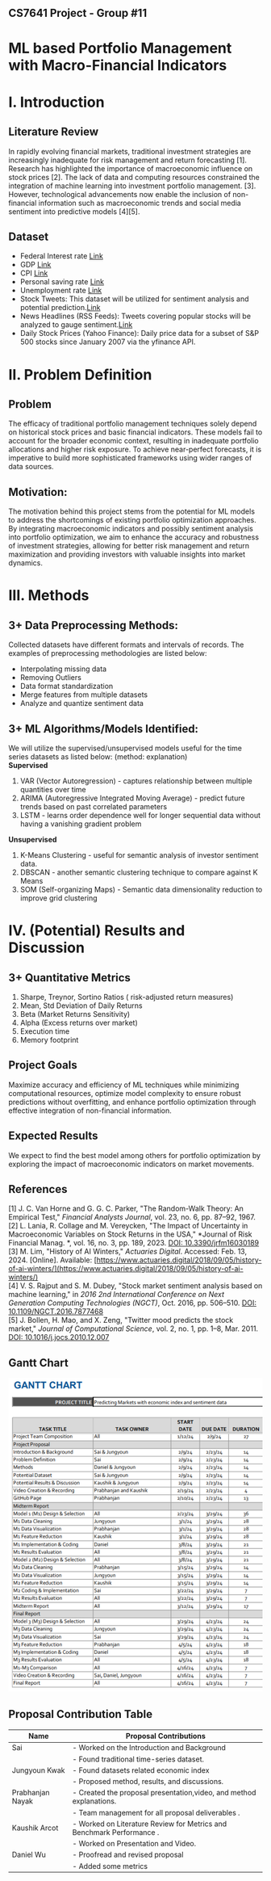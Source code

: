 ## CS7641 Project - Group #11
# ML based Portfolio Management with Macro-Financial Indicators


# I. Introduction

## Literature Review

In rapidly evolving financial markets, traditional investment strategies are increasingly inadequate for risk management and return forecasting [1]. Research has highlighted the importance of macroeconomic influence on stock prices [2]. The lack of data and computing resources constrained the integration of machine learning into investment portfolio management. [3]. However, technological advancements now enable the inclusion of non-financial information such as macroeconomic trends and social media sentiment into predictive models [4][5].

## Dataset
- Federal Interest rate [Link](https://fred.stlouisfed.org/series/DFF)
- GDP  [Link](https://fred.stlouisfed.org/series/GDP)
- CPI  [Link](https://fred.stlouisfed.org/series/CPIAUCSL)
- Personal saving rate [Link](https://fred.stlouisfed.org/series/PSAVERT)
- Unemployment rate [Link](https://fred.stlouisfed.org/series/UNRATE)
- Stock Tweets: This dataset will be utilized for sentiment analysis and potential prediction.[Link](https://www.kaggle.com/datasets/equinxx/stock-tweets-for-sentiment-analysis-and-prediction)
- News Headlines (RSS Feeds): Tweets covering popular stocks will be analyzed to gauge sentiment.[Link](https://www.kaggle.com/datasets/shtrausslearning/news-trading/data)
- Daily Stock Prices (Yahoo Finance): Daily price data for a subset of S&P 500 stocks since January 2007 via the yfinance API.

# II. Problem Definition

## Problem

The efficacy of traditional portfolio management techniques solely depend on historical stock prices and basic financial indicators. These models fail to account for the broader economic context, resulting in inadequate portfolio allocations and higher risk exposure. To achieve near-perfect forecasts, it is imperative to build more sophisticated frameworks using wider ranges of data sources.


## Motivation:
The motivation behind this project stems from the potential for ML models to address the shortcomings of existing portfolio optimization approaches. By integrating macroeconomic indicators and possibly sentiment analysis into portfolio optimization, we aim to enhance the accuracy and robustness of investment strategies, allowing for better risk management and return maximization and providing investors with valuable insights into market dynamics.

# III. Methods

## 3+ Data Preprocessing Methods:
Collected datasets have different formats and intervals of records. The examples of preprocessing methodologies are listed below:<br>
- Interpolating missing data 
- Removing Outliers
- Data format standardization
- Merge features from multiple datasets
- Analyze and quantize sentiment data

## 3+ ML Algorithms/Models Identified:
We will utilize the supervised/unsupervised models useful for the time series datasets as listed below: (method: explanation)<br>
**Supervised**
1. VAR (Vector Autoregression) - captures relationship between multiple quantities over time
2.  ARIMA (Autoregressive Integrated Moving Average) - predict future trends based on past correlated parameters
3. LSTM - learns order dependence well for longer sequential data without having a vanishing gradient problem 

**Unsupervised**
1. K-Means Clustering - useful for semantic analysis of investor sentiment data.
2. DBSCAN - another semantic clustering technique to compare against K Means
3. SOM (Self-organizing Maps) - Semantic data dimensionality reduction to improve grid clustering


# IV. (Potential) Results and Discussion
## 3+ Quantitative Metrics
1. Sharpe, Treynor, Sortino Ratios ( risk-adjusted return measures)
2. Mean, Std Deviation of Daily Returns
4. Beta (Market Returns Sensitivity)
5. Alpha (Excess returns over market)
6. Execution time
7. Memory footprint

## Project Goals
Maximize accuracy and efficiency of ML techniques while minimizing computational resources, optimize model complexity to ensure robust predictions without overfitting, and enhance portfolio optimization through effective integration of non-financial information.

## Expected Results
We expect to find the best model among others for portfolio optimization by exploring the impact of macroeconomic indicators on market movements.

## References

[1] J. C. Van Horne and G. G. C. Parker, "The Random-Walk Theory: An Empirical Test," *Financial Analysts Journal*, vol. 23, no. 6, pp. 87–92, 1967. <br>
[2] L. Lania, R. Collage and M. Vereycken, "The Impact of Uncertainty in Macroeconomic Variables on Stock Returns in the USA," *Journal of Risk Financial Manag. *, vol. 16, no. 3, pp. 189, 2023. [DOI: 10.3390/jrfm16030189](https://doi.org/10.3390/jrfm16030189) <br>
[3] M. Lim, "History of AI Winters," *Actuaries Digital*. Accessed: Feb. 13, 2024. [Online]. Available: [https://www.actuaries.digital/2018/09/05/history-of-ai-winters/](https://www.actuaries.digital/2018/09/05/history-of-ai-winters/)<br>
[4] V. S. Rajput and S. M. Dubey, "Stock market sentiment analysis based on machine learning," in *2016 2nd International Conference on Next Generation Computing Technologies (NGCT)*, Oct. 2016, pp. 506–510. [DOI: 10.1109/NGCT.2016.7877468](https://doi.org/10.1109/NGCT.2016.7877468)<br>
[5] J. Bollen, H. Mao, and X. Zeng, "Twitter mood predicts the stock market," *Journal of Computational Science*, vol. 2, no. 1, pp. 1–8, Mar. 2011. [DOI: 10.1016/j.jocs.2010.12.007](https://doi.org/10.1016/j.jocs.2010.12.007)


## Gantt Chart


<img src="images/gantt_chart.png" width = "600">





## Proposal Contribution Table

| Name     | Proposal Contributions                                     |
|----------|-------------------------------------------------------------|
| Sai      | - Worked on the Introduction and Background        |
|          | - Found traditional time-series dataset.       |
| Jungyoun Kwak  | - Found datasets related economic index        |
|          | - Proposed method, results, and discussions.         |
| Prabhanjan Nayak  | - Created the proposal presentation,video, and method explanations.            |
|          | - Team management for all proposal deliverables .     |
| Kaushik Arcot  | - Worked on Literature Review for Metrics and Benchmark Performance .|
|          | - Worked on Presentation and Video.    |
| Daniel Wu  | - Proofread and revised proposal |
|          | - Added some metrics    |




